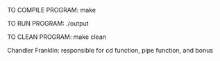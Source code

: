 TO COMPILE PROGRAM:
make

TO RUN PROGRAM: 
./output

TO CLEAN PROGRAM:
make clean 


Chandler Franklin: responsible for cd function, pipe function, and bonus